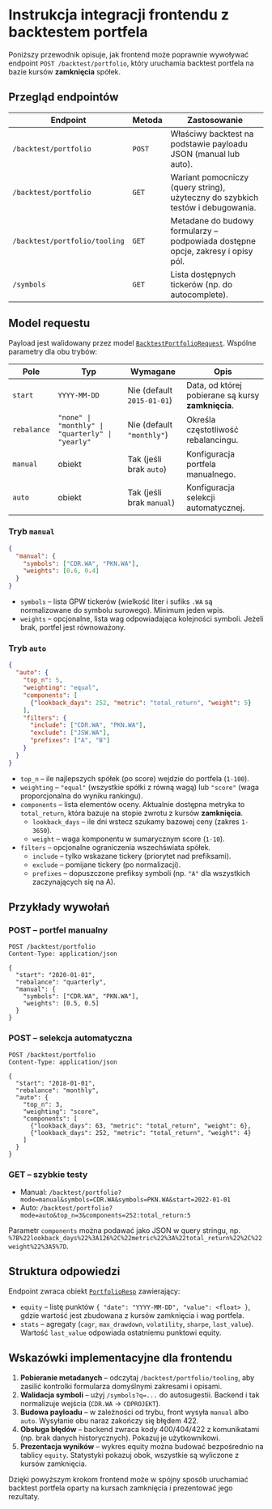 # Instrukcja integracji frontendu z backtestem portfela

Poniższy przewodnik opisuje, jak frontend może poprawnie wywoływać endpoint `POST /backtest/portfolio`, który uruchamia backtest portfela na bazie kursów **zamknięcia** spółek.

## Przegląd endpointów

| Endpoint | Metoda | Zastosowanie |
| --- | --- | --- |
| `/backtest/portfolio` | `POST` | Właściwy backtest na podstawie payloadu JSON (manual lub auto). |
| `/backtest/portfolio` | `GET` | Wariant pomocniczy (query string), użyteczny do szybkich testów i debugowania. |
| `/backtest/portfolio/tooling` | `GET` | Metadane do budowy formularzy – podpowiada dostępne opcje, zakresy i opisy pól. |
| `/symbols` | `GET` | Lista dostępnych tickerów (np. do autocomplete). |

## Model requestu

Payload jest walidowany przez model [`BacktestPortfolioRequest`](../api/main.py). Wspólne parametry dla obu trybów:

| Pole | Typ | Wymagane | Opis |
| --- | --- | --- | --- |
| `start` | `YYYY-MM-DD` | Nie (default `2015-01-01`) | Data, od której pobierane są kursy **zamknięcia**. |
| `rebalance` | `"none" \| "monthly" \| "quarterly" \| "yearly"` | Nie (default `"monthly"`) | Określa częstotliwość rebalancingu. |
| `manual` | obiekt | Tak (jeśli brak `auto`) | Konfiguracja portfela manualnego. |
| `auto` | obiekt | Tak (jeśli brak `manual`) | Konfiguracja selekcji automatycznej. |

### Tryb `manual`

```json
{
  "manual": {
    "symbols": ["CDR.WA", "PKN.WA"],
    "weights": [0.6, 0.4]
  }
}
```

* `symbols` – lista GPW tickerów (wielkość liter i sufiks `.WA` są normalizowane do symbolu surowego). Minimum jeden wpis.
* `weights` – opcjonalne, lista wag odpowiadająca kolejności symboli. Jeżeli brak, portfel jest równoważony.

### Tryb `auto`

```json
{
  "auto": {
    "top_n": 5,
    "weighting": "equal",
    "components": [
      {"lookback_days": 252, "metric": "total_return", "weight": 5}
    ],
    "filters": {
      "include": ["CDR.WA", "PKN.WA"],
      "exclude": ["JSW.WA"],
      "prefixes": ["A", "B"]
    }
  }
}
```

* `top_n` – ile najlepszych spółek (po score) wej­dzie do portfela (`1-100`).
* `weighting` – `"equal"` (wszystkie spółki z równą wagą) lub `"score"` (waga proporcjonalna do wyniku rankingu).
* `components` – lista elementów oceny. Aktualnie dostępna metryka to `total_return`, która bazuje na stopie zwrotu z kursów **zamknięcia**.
  * `lookback_days` – ile dni wstecz szukamy bazowej ceny (zakres `1-3650`).
  * `weight` – waga komponentu w sumarycznym score (`1-10`).
* `filters` – opcjonalne ograniczenia wszechświata spółek.
  * `include` – tylko wskazane tickery (priorytet nad prefiksami).
  * `exclude` – pomijane tickery (po normalizacji).
  * `prefixes` – dopuszczone prefiksy symboli (np. `"A"` dla wszystkich zaczynających się na A).

## Przykłady wywołań

### POST – portfel manualny

```http
POST /backtest/portfolio
Content-Type: application/json

{
  "start": "2020-01-01",
  "rebalance": "quarterly",
  "manual": {
    "symbols": ["CDR.WA", "PKN.WA"],
    "weights": [0.5, 0.5]
  }
}
```

### POST – selekcja automatyczna

```http
POST /backtest/portfolio
Content-Type: application/json

{
  "start": "2018-01-01",
  "rebalance": "monthly",
  "auto": {
    "top_n": 3,
    "weighting": "score",
    "components": [
      {"lookback_days": 63, "metric": "total_return", "weight": 6},
      {"lookback_days": 252, "metric": "total_return", "weight": 4}
    ]
  }
}
```

### GET – szybkie testy

* Manual: `/backtest/portfolio?mode=manual&symbols=CDR.WA&symbols=PKN.WA&start=2022-01-01`
* Auto: `/backtest/portfolio?mode=auto&top_n=3&components=252:total_return:5`

Parametr `components` można podawać jako JSON w query stringu, np. `%7B%22lookback_days%22%3A126%2C%22metric%22%3A%22total_return%22%2C%22weight%22%3A5%7D`.

## Struktura odpowiedzi

Endpoint zwraca obiekt [`PortfolioResp`](../api/main.py) zawierający:

* `equity` – listę punktów `{ "date": "YYYY-MM-DD", "value": <float> }`, gdzie wartość jest zbudowana z kursów zamknięcia i wag portfela.
* `stats` – agregaty (`cagr`, `max_drawdown`, `volatility`, `sharpe`, `last_value`). Wartość `last_value` odpowiada ostatniemu punktowi equity.

## Wskazówki implementacyjne dla frontendu

1. **Pobieranie metadanych** – odczytaj `/backtest/portfolio/tooling`, aby zasilić kontrolki formularza domyślnymi zakresami i opisami.
2. **Walidacja symboli** – użyj `/symbols?q=...` do autosugestii. Backend i tak normalizuje wejścia (`CDR.WA` → `CDPROJEKT`).
3. **Budowa payloadu** – w zależności od trybu, front wysyła `manual` albo `auto`. Wysyłanie obu naraz zakończy się błędem 422.
4. **Obsługa błędów** – backend zwraca kody 400/404/422 z komunikatami (np. brak danych historycznych). Pokazuj je użytkownikowi.
5. **Prezentacja wyników** – wykres equity można budować bezpośrednio na tablicy `equity`. Statystyki pokazuj obok, wszystkie są wyliczone z kursów zamknięcia.

Dzięki powyższym krokom frontend może w spójny sposób uruchamiać backtest portfela oparty na kursach zamknięcia i prezentować jego rezultaty.
